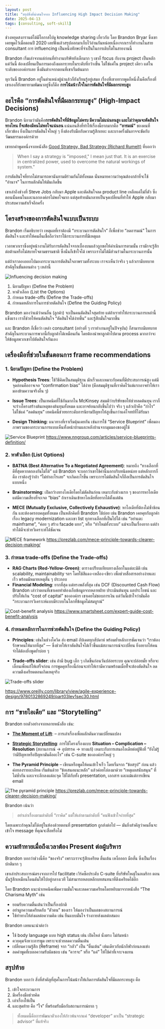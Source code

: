 ```yaml
---
layout: post
title: "สรุปสิ่งที่น่าสนใจจาก Influencing High Impact Decision Making"
date: 2025-04-13
tags: [consulting, soft-skill]
---
```


ช่วงหยุดสงกรานต์ได้มีโอกาสไปดู knowledge sharing เกี่ยวกับ โดย Brandon Bryar ซึ่งเขาเคยพูดไว้เมื่อตอนปี 2020 เลยฟังแล้วสรุปออกมาเก็บไว้อ่านกันหน่อยเนื่องจากเราก็ทำงานในสาย consultant การ influencing เป็นหนึ่งทักษะที่จำเป็นในการเติบโตในสายงานนี้  

Brandon เริ่มเล่าจากแต่ก่อนที่ทำงานบริษัทยังเล็กมาก ๆ เขาก็ focus กับงาน project เป็นหลัก แต่วันนี้ ต้องเปลี่ยนเป็นการมองถึงผลกระทบในระดับที่กว้างขึ้น ไม่ใช่แค่ใน project เดียว แต่ในระดับขององค์กรเลย ซึ่งมันต่างจากตอนที่เขาเริ่มต้นมาก  

ทุกวันนี้ Brandon อยู่ในตำแหน่งผู้นำแล้วก็ยังเรียนรู้อยู่เสมอ เรื่องที่เขาอยากพูดก็หนึ่งในคือเรื่องที่เขาเองก็ยังพยายามพัฒนาอยู่ซึ่งก็คือ **การโน้มน้าวใจในการตัดสินใจที่มีผลกระทบสูง**

## อะไรคือ “การตัดสินใจที่มีผลกระทบสูง” (High-Impact Decisions)
Brandon นิยามว่ามันคือ**การตัดสินใจที่มีข้อมูลไม่ครบ มีความไม่แน่นอนสูง และไม่ว่าคุณจะตัดสินใจทางไหน ก็จะต้องมีคนไม่พอใจแน่นอน** แน่นอนสิ่งที่ทำให้เรื่องนี้ยากมากคือ **“อารมณ์”** ของคนที่เกี่ยวข้อง ยิ่งเป็นการตัดสินใจใหญ่ ๆ ยิ่งต้องรับมือกับความรู้สึกเยอะ และบางครั้งมันอาจจะขัดกับวัฒนธรรมองค์กรด้วย  

เขายกคำพูดหนึ่งจากหนังสือ [Good Strategy, Bad Strategy (Richard Rumelt)](https://www.amazon.com/Good-Strategy-Bad-Difference-Matters/dp/0307886239) ที่บอกว่า

> When I say a strategy is "imposed," I mean just that. It is an exercise in centralized power, used to overcome the natural workings of system."

การตัดสินใจที่ยากไม่สามารถหาฉันทามติร่วมกันได้ทั้งหมด นั่นหมายความว่าคุณต้องกล้าที่จะใช้ “อำนาจ” ในการผลักดันให้มันเกิดขึ้น  

เขาเล่าถึงช่วงที่ Steve Jobs กลับมา Apple และตัดสินใจลด product line เหลือแค่ไม่กี่ตัว ซึ่งตอนนั้นคนในและนอกองค์กรไม่พอใจมาก แต่สุดท้ายมันกลายเป็นจุดเปลี่ยนที่ทำให้ Apple กลับมาประสบความสำเร็จอีกครั้ง

## โครงสร้างของการตัดสินใจแบบเป็นระบบ
Brandon เริ่มอธิบายว่า เหตุผลที่เราต้องมี “กระบวนการตัดสินใจ” ก็เพื่อช่วย “ลดอารมณ์” ในการตัดสินใจ และทำให้คนอื่นเชื่อถือว่าเราใช้กระบวนการที่มีเหตุผล  

เวลาพวกเราซึ่งอยู่หน้างานได้รับการตัดสินใจจากเบื้องบนแล้วถูกขอให้ดำเนินการตามนั้น เรามักจะรู้สึกต่อต้านหรือไม่สบายใจตามธรรมชาติ ซึ่งนั่นก็เข้าใจได้ เพราะเราไม่ได้มีส่วนร่วมในกระบวนการนั้น  

แต่ถ้าเราลองออกไปมองกระบวนการตัดสินใจภาพรวมทั้งระบบ เราจะเห็นว่าจริง ๆ แล้วเรามีบทบาทสำคัญในขั้นตอนต่าง ๆ เหล่านี้

![Influencing decision making](/assets/2025-04-13-influencing-decision-making.png)

1. นิยามปัญหา (Define the Problem)
2. หาตัวเลือก (List the Options)
3. กำหนด trade-offs (Define the Trade-offs)
4. กำหนดหลักการในการช่วยตัดสินใจ (Define the Guiding Policy)

Brandon มองว่าแม้ว่าคนอื่น (ลูกค้า) จะเป็นคนตัดสินใจสุดท้าย แต่ถ้าเราทำให้กระบวนการเหล่านี้แข็งแรง เราก็ช่วยให้คนตัดสินใจ “ตัดสินใจได้ง่ายขึ้น” และรู้สึกมั่นใจมากขึ้น  

และ Brandon ก็เชื่อว่า เหล่า consultant (อย่างที่ ๆ เราทำงานอยู่ในปัจจุบัน) ก็สามารถมีบทบาทสำคัญในกระบวนการพวกนี้กับลูกค้าได้เหมือนกัน โดยต้องนำพาลูกค้าไปตาม process มากกว่าจะให้ข้อมูลพวกเขาไปตัดสินใจกันเอง

## เครื่องมือที่ช่วยในขั้นตอนการ frame recommendations

### 1. นิยามปัญหา (Define the Problem)

- **Hypothesis Trees**: ใช้วิธีคิดเป็นสมมุติฐาน มักเร็วและเหมาะกับคนที่มีประสบการณ์สูง แต่มีจุดอ่อนคืออาจเจอ “confirmation bias” ได้ง่าย (คือสมมุติฐานที่เราคิดไว้แต่แรกอาจทำให้เรามองข้ามความจริงอื่น ๆ)

- **Issue Trees**: เป็นเทคนิคที่ใช้กันมากใน McKinsey สมมติว่าบริษัทขอให้ช่วยลดต้นทุน เราก็จะร่างโครงสร้างต้นเหตุของต้นทุนทั้งหมด และอาจย้อนกลับขึ้นไปว่า จริง ๆ แล้วเป้าคือ “กำไร” ไม่ใช่แค่ “ลดต้นทุน”
เทคนิคนี้ช่วยยกระดับการนิยามปัญหาให้สูงขึ้นกว่าแค่โจทย์ที่ได้รับมา

- **Design Thinking**: แนวทางที่เราเริ่มคุ้นเคยกัน เช่นการใช้ “Service Blueprint” เพื่อมองภาพรวมของกระบวนการแบบเห็นทั้งหน้าบ้านและหลังบ้านจากมุมมองของผู้ใช้

![Service Blueprint](/assets/2025-04-13-service-blueprint.png)
<https://www.nngroup.com/articles/service-blueprints-definition/>

### 2. หาตัวเลือก (List Options)

- **BATNA (Best Alternative To a Negotiated Agreement)**: หมายถึง “ทางเลือกที่ดีที่สุดหากตกลงกันไม่ได้” แม้ Brandon จะบอกว่าเขาใช้คำนี้นอกบริบทนิดหน่อย แต่หลักการก็คือ เราต้องรู้ว่าถ้า “ไม่ทำอะไรเลย” จะเกิดอะไรขึ้น เพราะการไม่ตัดสินใจก็ถือเป็นการตัดสินใจแบบหนึ่ง

- **Brainstorming**: เปิดกว้างทางไอเดียโดยไม่ตัดสินก่อน เหมาะกับช่วงแรก ๆ ของการหาไอเดีย แต่มีความเสี่ยงที่จะเจอ “bias” ถ้าเราเดินเข้าหาไอเดียที่อยากได้ตั้งแต่ต้น

- **MECE (Mutually Exclusive, Collectively Exhaustive)**: หาไอเดียที่ต้องไม่ซ้ำซ้อนกัน และต้องครอบคลุมทั้งหมด เป็นหลักคิดที่ Brandon ใช้บ่อย เช่น Brandon เคยคุยกับลูกค้าเรื่อง legacy modernization และเขา list ทุกทางเลือกที่เป็นไปได้ เช่น “อย่าแตะ mainframe”, “ค่อย ๆ สร้าง facade แยก”, หรือ “ทำใหม่ทั้งระบบ”
แม้จะเป็นเรื่องยาก แต่ถ้าทำได้ดีจะช่วยวิเคราะห์ได้ชัดเจน

![MECE framework](/assets/2025-04-13-MECE-framework.png)
<https://prezlab.com/mece-principle-towards-clearer-decision-making/>

### 3. กำหนด trade-offs (Define the Trade-offs)

- **RAG Charts (Red-Yellow-Green)**: ตารางเปรียบเทียบทางเลือกในแต่ละมิติ เช่น scalability, maintainability ฯลฯ โดยใช้สีแดง-เหลือง-เขียว เพื่อช่วยสื่อสารอย่างง่ายและเร็ว พร้อมมีหมายเหตุสั้น ๆ ประกอบ
- **Financial Modeling**: ยากที่สุด แต่ทรงพลังที่สุด เช่น DCF (Discounted Cash Flow)
Brandon เล่าว่าตอนที่เขาเคยทำต้องเก็บข้อมูลจากหลายฝ่าย ประเมินต้นทุน ผลประโยชน์ และปรับให้เกิน “cost of capital” ขององค์กร เขาเคยไม่ชอบการเงิน แต่วันนี้เข้าใจว่ามันคือ “กระบวนการวิเคราะห์แบบมีระบบในโลกที่ข้อมูลไม่สมบูรณ์”

![Cost-benefit analysis](/assets/2025-04-13-cost-benefit-analysis.webp)
<https://www.smartsheet.com/expert-guide-cost-benefit-analysis>

### 4. กำหนดหลักการในการช่วยตัดสินใจ (Define the Guiding Policy)

- **Principles**: เช่นในช่วงโควิด ส่ง email อัปเดตทุกสัปดาห์ พร้อมย้ำหลักการชัดเจนว่า “เราต้องรักษาคนให้มากที่สุด” — ซึ่งช่วยให้เราตัดสินใจได้เร็วขึ้นแม้สถานการณ์จะเปลี่ยน ยิ่งอยากให้คนจำได้ต้องยิ่งพูดย้ำบ่อย ๆ

- **Trade-offs slider**: เช่น ถ้ามี bug เล็ก ๆ เกิดขึ้นก่อนวันปล่อยระบบ คุณจะปล่อยมั้ย หรือจะเลื่อนเพื่อแก้ให้เสร็จก่อน การพูดคุยเรื่องนี้ก่อนจะทำให้เรามีความพร้อมเมื่อทีี่จะต้องตัดสินใจ ลดความตึงเครียดตอนเกิดเหตุจริง

![Trade-offs slider](/assets/2021-08-20/2021-08-20-trade-off-sliders.jpeg)

<https://www.oreilly.com/library/view/agile-experience-design/9780132869249/part03lev1sec30.html>

## การ “ขายไอเดีย” และ “Storytelling”
Brandon ยกตัวอย่างจากหลายหนังสือ เช่น:

- **[The Moment of Lift](https://www.amazon.com/Moment-Lift-Empowering-Women-Changes/dp/1250313570)**: – การเล่าเรื่องเพื่อผลักดันความเปลี่ยนแปลง

- **[Strategic Storytelling](https://www.amazon.com/Strategic-Storytelling-Persuasive-Business-Presentations-ebook/dp/B00PWE81VE)**: การใช้โครงเรื่องแบบ **Situation – Complication – Resolution** (สถานการณ์ → อุปสรรค → ทางแก้) เหมาะกับการเสนอไอเดียต่อผู้ฟังที่ “ยังไม่รู้ว่ามีปัญหาหรือปัญหามันคืออะไร” เช่น C-suite ขององค์กรใหญ่ ๆ

- **The Pyramid Principle** – เขียนหรือพูดให้คนเข้าใจเร็ว โดยเริ่มจาก “ข้อสรุป” ก่อน แล้วค่อยลงรายละเอียด เริ่มต้นด้วย “ข้อเสนอแนะหลัก” แล้วค่อยไล่ลงมาด้วย “เหตุผลสนับสนุน” ที่ไม่ซ้ำกัน และเจาะลึกลงแต่ละจุด ใช้ได้กับทั้ง presentation, เอกสาร และแม้แต่การเขียน email

![The pyramid principle](/assets/2025-04-13-pyramid-principle.png)
<https://prezlab.com/mece-principle-towards-clearer-decision-making/>

Brandon เน้นว่า  

> อย่าเล่าเรื่องตามลำดับที่ “เราคิด” แต่ให้เล่าตามลำดับที่ “คนฟังเข้าใจง่ายที่สุด”

โดยเฉพาะถ้าคุณไม่ได้อยู่ในห้องด้วยตอนที่ presentation ถูกส่งต่อไป — มันยิ่งสำคัญว่าคนอื่นจะเข้าใจ message ที่คุณจะสื่อหรือไม่

## ความท้าทายเมื่อถึงเวลาต้อง Present ต่อผู้บริหาร
Brandon บอกว่าช่วงนี้คือ “ของจริง” เพราะเราจะรู้สึกเครียด ตื่นเต้น เหงื่อออก มือสั่น ซึ่งเป็นเรื่องปกติมาก ๆ  

เขาเล่าประสบการณ์ตรงจากการไป facilitate เวิร์คช็อประดับ C-suite ที่บริษัทใหญ่ในอเมริกา ตอนนั้นรู้สึกเหมือนโดนดันให้ไปอยู่กลางเวที ไม่สามารถหลบหลีกบทสนทนาที่ตึงเครียดได้อีก  

โดย Brandon แนะนำเทคนิคเพิ่มความมั่นใจและลดความเครียดโดยหยิบมาจากหนังสือ “The Charisma Myth” เช่น
- ยอมรับความตื่นเต้นว่าเป็นเรื่องปกติ
- อย่าผูกความเครียดกับ “ตัวตน” ของเรา ให้มองว่าเป็นผลของสถานการณ์
- ใช้ท่าทางให้ส่งผลต่อความคิด เช่น ยืนแบบมั่นใจ ร่างกายส่งผลต่อสมอง

Brandon เลยแนะนำต่อว่า
- ใช้ body language แบบ high status เช่น เปิดไหล่ นั่งตรง ไม่ก้มหน้า
- ควบคุมจังหวะการพูด เพราะจะช่วยลดความตื่นเต้น
- เปลี่ยนความรู้สึก (Reframe) จาก “กลัว” เป็น “ตื่นเต้น” เช่นเดียวกับนักกีฬาก่อนลงแข่ง
- ลดคำพูดที่เบลอความรับผิดชอบ เช่น “ควรจะ” หรือ “แค่” ให้ใช้คำที่เจาะจงแทน

## สรุปท้าย
Brandon บอกว่า สิ่งที่สำคัญที่สุดในการโน้มน้าวให้เกิดการตัดสินใจที่มีผลกระทบสูง คือ

1. เข้าใจกระบวนการ
2. มีเครื่องมือช่วยคิด
3. เล่าเรื่องให้เป็น
4. และสุดท้าย คือ “ใจ” ที่พร้อมรับมือกับสถานการณ์ยาก ๆ

> ทั้งหมดนี้คือการพัฒนาตัวเองให้ก้าวพ้นจากแค่ “developer” มาเป็น “strategic advisor” ที่แท้จริง
